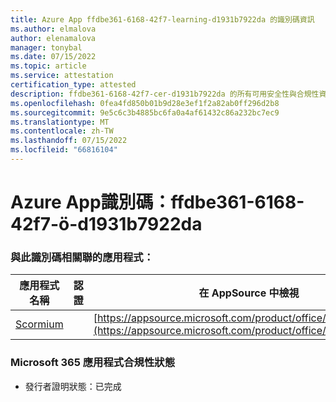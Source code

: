 ```yaml
---
title: Azure App ffdbe361-6168-42f7-learning-d1931b7922da 的識別碼資訊
ms.author: elmalova
author: elenamalova
manager: tonybal
ms.date: 07/15/2022
ms.topic: article
ms.service: attestation
certification_type: attested
description: ffdbe361-6168-42f7-cer-d1931b7922da 的所有可用安全性與合規性資訊。
ms.openlocfilehash: 0fea4fd850b01b9d28e3ef1f2a82ab0ff296d2b8
ms.sourcegitcommit: 9e5c6c3b4885bc6fa0a4af61432c86a232bc7ec9
ms.translationtype: MT
ms.contentlocale: zh-TW
ms.lasthandoff: 07/15/2022
ms.locfileid: "66816104"
---
```

# <a name="azure-app-id-ffdbe361-6168-42f7-beef-d1931b7922da"></a>Azure App識別碼：ffdbe361-6168-42f7-ö-d1931b7922da


### <a name="apps-associated-with-this-id"></a>與此識別碼相關聯的應用程式：
| **應用程式名稱** | **認證** | **在 AppSource 中檢視** |
|--------------|---------------|-----------------------|
| [Scormium](../forward/WA200004358.md) |  | [https://appsource.microsoft.com/product/office/WA200004358](https://appsource.microsoft.com/product/office/WA200004358) |

### <a name="microsoft-365-app-compliance-status"></a>Microsoft 365 應用程式合規性狀態
- 發行者證明狀態：已完成
